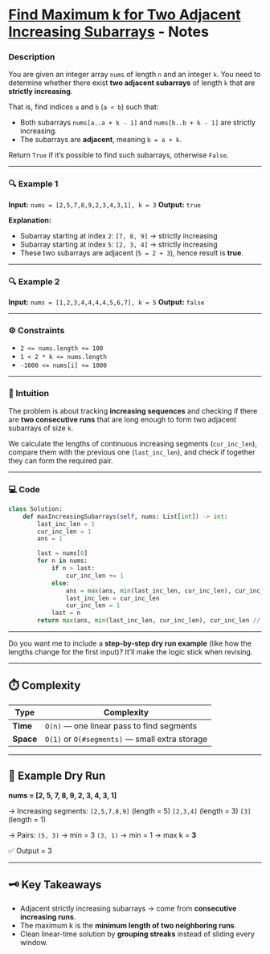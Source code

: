 # [Find Maximum k for Two Adjacent Increasing Subarrays](https://leetcode.com/problems/adjacent-increasing-subarrays-detection-ii/description/) - Notes

### Description

You are given an integer array `nums` of length `n` and an integer `k`.
You need to determine whether there exist **two adjacent subarrays** of length `k` that are **strictly increasing**.

That is, find indices `a` and `b` (`a < b`) such that:

* Both subarrays `nums[a..a + k - 1]` and `nums[b..b + k - 1]` are strictly increasing.
* The subarrays are **adjacent**, meaning `b = a + k`.

Return `True` if it’s possible to find such subarrays, otherwise `False`.

---

### 🔍 Example 1

**Input:**
`nums = [2,5,7,8,9,2,3,4,3,1], k = 3`
**Output:**
`true`

**Explanation:**

* Subarray starting at index `2`: `[7, 8, 9]` → strictly increasing
* Subarray starting at index `5`: `[2, 3, 4]` → strictly increasing
* These two subarrays are adjacent (`5 = 2 + 3`), hence result is **true**.

---

### 🔍 Example 2

**Input:**
`nums = [1,2,3,4,4,4,4,5,6,7], k = 5`
**Output:**
`false`

---

### ⚙️ Constraints

* `2 <= nums.length <= 100`
* `1 < 2 * k <= nums.length`
* `-1000 <= nums[i] <= 1000`

---

### 🧠 Intuition

The problem is about tracking **increasing sequences** and checking if there are **two consecutive runs** that are long enough to form two adjacent subarrays of size `k`.

We calculate the lengths of continuous increasing segments (`cur_inc_len`), compare them with the previous one (`last_inc_len`), and check if together they can form the required pair.

---

### 💻 Code

```python
class Solution:
    def maxIncreasingSubarrays(self, nums: List[int]) -> int:
        last_inc_len = 1
        cur_inc_len = 1
        ans = 1

        last = nums[0]
        for n in nums:
            if n > last:
                cur_inc_len += 1
            else:
                ans = max(ans, min(last_inc_len, cur_inc_len), cur_inc_len // 2)
                last_inc_len = cur_inc_len
                cur_inc_len = 1
            last = n
        return max(ans, min(last_inc_len, cur_inc_len), cur_inc_len // 2)
```

---

Do you want me to include a **step-by-step dry run example** (like how the lengths change for the first input)? It’ll make the logic stick when revising.


---

## ⏱️ **Complexity**

| Type      | Complexity                                     |
| --------- | ---------------------------------------------- |
| **Time**  | `O(n)` — one linear pass to find segments      |
| **Space** | `O(1)` or `O(#segments)` — small extra storage |

---

## 🧩 Example Dry Run

**nums = [2, 5, 7, 8, 9, 2, 3, 4, 3, 1]**

→ Increasing segments:
`[2,5,7,8,9]` (length = 5)
`[2,3,4]` (length = 3)
`[3]` (length = 1)

→ Pairs:
`(5, 3)` → min = 3
`(3, 1)` → min = 1
→ max k = **3**

✅ Output = 3

---

## 🗝️ Key Takeaways

* Adjacent strictly increasing subarrays → come from **consecutive increasing runs**.
* The maximum k is the **minimum length of two neighboring runs**.
* Clean linear-time solution by **grouping streaks** instead of sliding every window.


